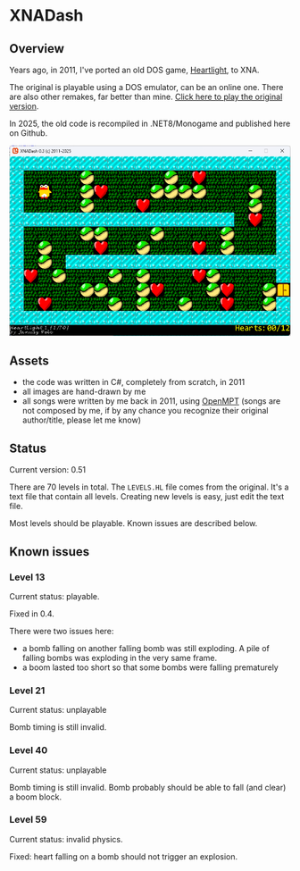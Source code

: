 # XNADash

## Overview

Years ago, in 2011, I've ported an old DOS game, <a href="https://en.wikipedia.org/wiki/Heartlight_(video_game)">Heartlight</a>, to XNA. 

The original is playable using a DOS emulator, can be an online one. There are also other remakes, far better than mine.
<a href='https://www.google.com/search?q=heartlight+play+online'>Click here to play the original version</a>.

In 2025, the old code is recompiled in .NET8/Monogame and published here on Github.

![game](game.png)

## Assets

* the code was written in C#, completely from scratch, in 2011
* all images are hand-drawn by me
* all songs were written by me back in 2011, using <a href='https://openmpt.org/'>OpenMPT</a> 
  (songs are not composed by me, if by any chance you recognize their original author/title, please let me know)
	
## Status

Current version: 0.51

There are 70 levels in total. The `LEVELS.HL` file comes from the original. It's a text file that contain all levels. Creating new levels is easy, just edit the text file.

Most levels should be playable. Known issues are described below.

## Known issues 

### Level 13

Current status: playable.

Fixed in 0.4.

There were two issues here:

* a bomb falling on another falling bomb was still exploding. A pile of falling bombs was exploding in the very same frame.
* a boom lasted too short so that some bombs were falling prematurely

### Level 21

Current status: unplayable

Bomb timing is still invalid. 


### Level 40

Current status: unplayable

Bomb timing is still invalid. Bomb probably should be able to fall (and clear) a boom block.

### Level 59

Current status: invalid physics.

Fixed: heart falling on a bomb should not trigger an explosion.
